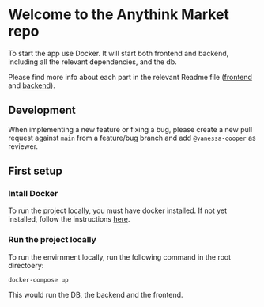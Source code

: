 # Welcome to the Anythink Market repo

To start the app use Docker. It will start both frontend and backend, including all the relevant dependencies, and the db.

Please find more info about each part in the relevant Readme file ([frontend](frontend/readme.md) and [backend](backend/README.md)).

## Development

When implementing a new feature or fixing a bug, please create a new pull request against `main` from a feature/bug branch and add `@vanessa-cooper` as reviewer.

## First setup

### Intall Docker

To run the project locally, you must have docker installed. If not yet installed, follow the instructions [here](https://docs.docker.com/get-docker/).

### Run the project locally

To run the envirnment locally, run the following command in the root directoery:

```docker-compose up```


This would run the DB, the backend and the frontend.

